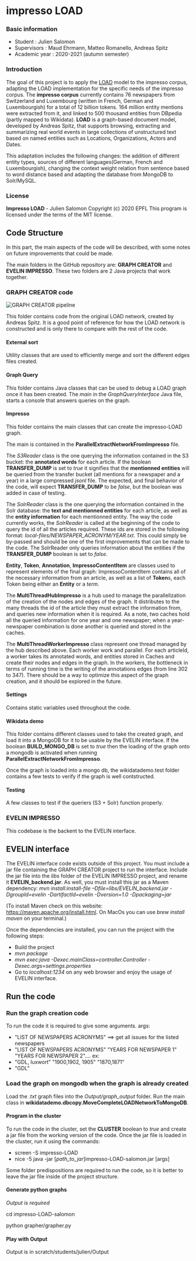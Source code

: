 # impresso LOAD

### Basic information

- Student : Julien Salomon
- Supervisors : Maud Ehrmann, Matteo Romanello, Andreas Spitz
- Academic year : 2020-2021 (autumn semester)

### Introduction

The goal of this project is to apply the  [LOAD](https://dbs.ifi.uni-heidelberg.de/resources/load/) model to the impresso corpus, adapting the LOAD implementation for the specific needs of the impresso corpus. The **impresso corpus** currently contains 76 newspapers from Switzerland and Luxembourg (written in French, German and Luxembourgish) for a total of 12 billion tokens. 164 million entity mentions were extracted from it, and linked to 500 thousand entities from DBpedia (partly mapped to Wikidata).  **LOAD** is a graph-based document model, developed by Andreas Spitz, that supports browsing, extracting and summarizing real world events in large collections of unstructured text based on named entities such as Locations, Organizations, Actors and Dates.

This adaptation includes the following changes: the addition of different entity types, sources of different languages(German, French and Luxembourgish), changing the context weight relation from sentence based to word distance based and adapting the database from MongoDB to Solr/MySQL.

### License  
**Impresso LOAD** - Julien Salomon
Copyright (c) 2020 EPFL
This program is licensed under the terms of the MIT license. 

## Code Structure

In this part, the main aspects of the code will be described, with some notes on future improvements that could be made.

The main folders in the GitHub repository are: **GRAPH CREATOR** and **EVELIN IMPRESSO**. These two folders are 2 Java projects that work together.

### GRAPH CREATOR code

![GRAPH CREATOR pipeline](https://github.com/dhlab-epfl-students/impresso-LOAD-salomon/blob/master/Semester%20project%20Midterm%20(9).png)

This folder contains code from the original LOAD network, created by Andreas Spitz. It is a good point of reference for how the LOAD network is constructed and is only there to compare with the rest of the code. 

#### External sort

Utility classes that are used to efficiently merge and sort the different edges files created.

#### Graph Query

This folder contains Java classes that can be used to debug a LOAD graph once it has been created. The *main* in the *GraphQueryInterface* Java file, starts a console that answers queries on the graph.

#### Impresso

This folder contains the main classes that can create the impresso-LOAD graph.

The main is contained in the **ParallelExtractNetworkFromImpresso** file.

The *S3Reader* class is the one querying the information contained in the S3 bucket: the **annotated words** for each article. If the boolean **TRANSFER_DUMP** is set to *true* it signifies that the **mentionned entities** will be queried from the transfer bucket (all mentions for a newspaper and a year) in a large compressed *jsonl* file. The expected, and final behavior of the code, will expect **TRANSFER_DUMP** to be *false*, but the boolean was added in case of testing. 

The *SolrReader* class is the one querying the information contained in the Solr database: the **text and mentionned entities** for each article, as well as the **entity information** for each mentionned entity. The way the code currently works, the *SolrReader* is called at the beginning of the code to query the id of all the articles required. These ids are stored in the following format: *local-files/NEWSPAPER_ACRONYM/YEAR.txt*. This could simply be by-passed and should be one of the first improvements that can be made to the code. The SolrReader only queries information about the entities if the **TRANSFER_DUMP** boolean is set to *false*. 

**Entity**, **Token**, **Annotation**, **ImpressoContentItem** are classes used to represent elements of the final graph: ImpressoContentItem contains all of the necessary information from an article, as well as a list of **Token**s, each Token being either an **Entity** or a *term*. 

The **MultiThreadHubImpresso** is a hub used to manage the parallelization of the creation of the nodes and edges of the graph. It distributes to the many threads the id of the article they must extract the information from, and queries new information when it is required. As a note, two caches hold all the queried information for one year and one newspaper; when a year-newspaper combination is done another is queried and stored in the caches.

The **MultiThreadWorkerImpresso** class represent one thread managed by the hub described above. Each worker work and parallel. For each articleId, a worker takes its annotated words, and entities stored in Caches and create their nodes and edges in the graph.
In the workers, the bottleneck in terms of running time is the writing of the annotations edges (from line 302 to 347). There should be a way to optimize this aspect of the graph creation, and it should be explored in the future.

#### Settings

Contains static variables used throughout the code.

#### Wikidata demo

This folder contains different classes used to take the created graph, and load it into a MongoDB for it to be usable by the EVELIN interface. 
If the boolean **BUILD_MONGO_DB** is set to *true* then the loading of the graph onto a mongodb is activated when running **ParallelExtractNetworkFromImpresso**.

Once the graph is loaded into a mongo db, the wikidatademo.test folder contains a few tests to verify if the graph is well contstructed.

#### Testing
A few classes to test if the queriers (S3 + Solr) function properly.

### EVELIN IMPRESSO

This codebase is the backent to the EVELIN interface.

## EVELIN interface

The EVELIN interface code exists outside of this project. You must include a jar file containing the GRAPH CREATOR project to run the interface.
Include the jar file into the *libs* folder of the EVELIN IMPRESSO project, and rename it **EVELIN_backend.jar**.
As well, you must install this jar as a Maven dependency:
*mvn install:install-file –Dfile=libs/EVELIN_backend.jar -DgroupId=evelin -DartifactId=evelin -Dversion=1.0 -Dpackaging=jar*

(To install Maven check on this website: https://maven.apache.org/install.html. On MacOs you can use *brew install maven* on your terminal.)

Once the dependencies are installed, you can run the project with the following steps:
- Build the project
- *mvn package*
- *mvn exec:java -Dexec.mainClass=controller.Controller -Dexec.args=settings.properties*
- Go to *localhost:1234* on any web browser and enjoy the usage of EVELIN interface.


## Run the code

### Run the graph creation code

To run the code it is required to give some arguments.
args: 
* "LIST OF NEWSPAPERS ACRONYMS" ==> get all issues for the listed newspapers
* "LIST OF NEWSPAPERS ACRONYMS" "YEARS FOR NEWSPAPER 1" "YEARS FOR NEWSPAPER 2"....
ex:
* "GDL, luxwort" "1900,1902, 1905" "1870,1871"
* "GDL"

### Load the graph on mongodb when the graph is already created
Load the *.txt* graph files into the *Output/graph_output* folder. Run the main class in **wikidatademo.dbcopy.MoveCompleteLOADNetworkToMongoDB**.

#### Program in the cluster
To run the code in the cluster, set the **CLUSTER** boolean to *true* and create a jar file from the working version of the code. Once the jar file is loaded in the cluster, run it using the commands:
* screen -S impresso-LOAD
* nice -5 java -jar [*path_to_jar*]impresso-LOAD-salomon.jar [args]

Some folder predispositions are required to run the code, so it is better to leave the jar file inside of the project structure.

#### Generate python graphs
*Output is required*

cd impresso-LOAD-salomon

python grapher/grapher.py

#### Play with Output

Output is in scratch/students/julien/Output







